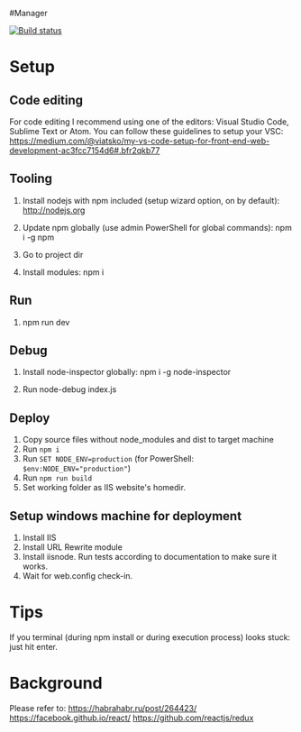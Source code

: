 #Manager

[![Build status](https://ci.appveyor.com/api/projects/status/tuved2sh7gmwdako?svg=true)](https://ci.appveyor.com/project/ProjectOrationi/manager)

# Setup

## Code editing

For code editing I recommend using one of the editors: Visual Studio Code, Sublime Text or Atom.
You can follow these guidelines to setup your VSC: https://medium.com/@viatsko/my-vs-code-setup-for-front-end-web-development-ac3fcc7154d6#.bfr2qkb77


## Tooling

1. Install nodejs with npm included (setup wizard option, on by default): http://nodejs.org

2. Update npm globally (use admin PowerShell for global commands): npm i -g npm

3. Go to project dir

4. Install modules: npm i


## Run

1. npm run dev

## Debug

1. Install node-inspector globally: npm i -g node-inspector

2. Run node-debug index.js


## Deploy

1. Copy source files without node_modules and dist to target machine
2. Run `npm i`
3. Run `SET NODE_ENV=production` (for PowerShell: `$env:NODE_ENV="production"`)
4. Run `npm run build`
5. Set working folder as IIS website's homedir.

## Setup windows machine for deployment

1. Install IIS
2. Install URL Rewrite module
3. Install iisnode. Run tests according to documentation to make sure it works.
4. Wait for web.config check-in.

# Tips

If you terminal (during npm install or during execution process) looks stuck: just hit enter.


# Background

Please refer to:
https://habrahabr.ru/post/264423/
https://facebook.github.io/react/
https://github.com/reactjs/redux
